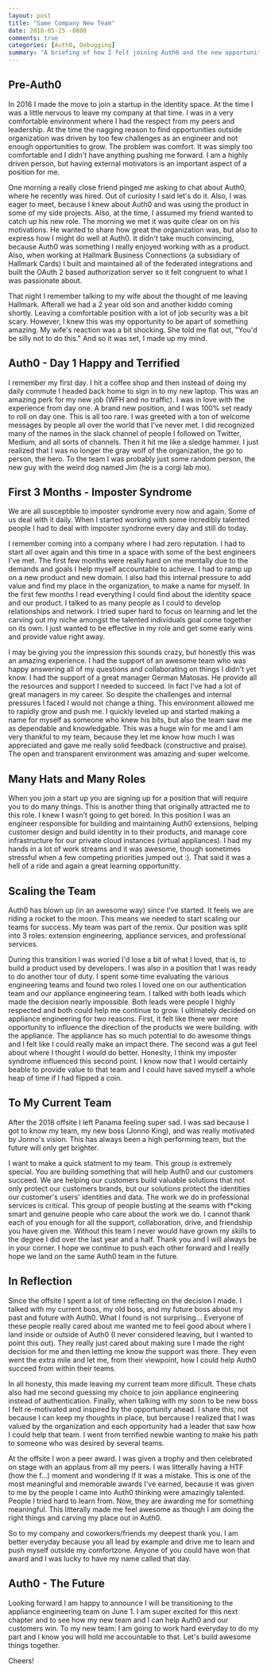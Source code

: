 ```yaml
---
layout: post
title: "Same Company New Team"
date: 2018-05-25 -0800
comments: true
categories: [Auth0, Debugging]
summary: "A briefing of how I felt joining Auth0 and the new opportunity ahead within Auth0." 
---
```


## Pre-Auth0

In 2016 I made the move to join a startup in the identity space.  At the time I was a little nervous to leave my company at that time.  I was in a very comfortable environment where I had the respect from my peers and leadership.  At the time the nagging reason to find opportunities outside organization was driven by too few challenges as an engineer and not enough opportunities to grow.  The problem was comfort.  It was simply too comfortable and I didn't have anything pushing me forward.  I am a highly driven person, but having external motivators is an important aspect of a position for me.

One morning a really close friend pinged me asking to chat about Auth0, where he recently was hired.  Out of curiosity I said let's do it.  Also, I was eager to meet, because I knew about Auth0 and was using the product in some of my side projects.  Also, at the time, I assumed my friend wanted to catch up his new role.  The morning we met it was quite clear on on his motivations.  He wanted to share how great the organization was, but also to express how I might do well at Auth0.  It didn't take much convincing, because Auth0 was something I really enjoyed working with as a product.  Also, when working at Hallmark Business Connections (a subsidiary of Hallmark Cards) I built and maintained all of the federated integrations and built the OAuth 2 based authorization server so it felt congruent to what I was passionate about.

That night I remember talking to my wife about the thought of me leaving Hallmark.  Afterall we had a 2 year old son and another kiddo coming shortly.  Leaving a comfortable position with a lot of job security was a bit scary.  However, I knew this was my opportunity to be apart of something amazing.  My wife's reaction was a bit shocking.  She told me flat out, "You'd be silly not to do this."  And so it was set, I made up my mind.

## Auth0 - Day 1  Happy and Terrified

I remember my first day.  I hit a coffee shop and then instead of doing my daily commute I headed back home to sign in to my new laptop.  This was an amazing perk for my new job (WFH and no traffic).  I was in love with the experience from day one.  A brand new position, and I was 100% set ready to roll on day one.  This is all too rare.  I was greeted with a ton of welcome messages by people all over the world that I've never met.  I did recognized many of the names in the slack channel of people I followed on Twitter, Medium, and all sorts of channels.  Then it hit me like a sledge hammer.  I just realized that I was no longer the gray wolf of the organization, the go to person, the hero.  To the team I was probably just some random person, the new guy with the weird dog named Jim (he is a corgi lab mix).

## First 3 Months - Imposter Syndrome

We are all susceptible to imposter syndrome every now and again.  Some of us deal with it daily.  When I started working with some incredibly talented people I had to deal with imposter syndrome every day and still do today.

I remember coming into a company where I had zero reputation.  I had to start all over again and this time in a space with some of the best engineers I've met.  The first few months were really hard on me mentally due to the demands and goals I help myself accountable to achieve.  I had to ramp up on a new product and new domain.  I also had this internal pressure to add value and find my place in the organization, to make a name for myself.  In the first few months I read everything I could find about the identity space and our product.  I talked to as many people as I could to develop relationships and network.  I tried super hard to focus on learning and let the carving out my niche amongst the talented individuals goal come together on its own.  I just wanted to be effective in my role and get some early wins and provide value right away.

I may be giving you the impression this sounds crazy, but honestly this was an amazing experience.  I had the support of an awesome team who was happy answering all of my questions and collaborating on things I didn't yet know.  I had the support of a great manager German Matosas.  He provide all the resources and support I needed to succeed.  In fact I've had a lot of great managers in my career.  So despite the challenges and internal pressures I faced I would not change a thing.  This environment allowed me to rapidly grow and push me.  I quickly leveled up and started making a name for myself as someone who knew his bits, but also the team saw me as dependable and knowledgable.  This was a huge win for me and I am very thankful to my team, because they let me know how much I was appreciated and gave me really solid feedback (constructive and praise).  The open and transparent environment was amazing and super welcome.

## Many Hats and Many Roles

When you join a start up you are signing up for a position that will require you to do many things.  This is another thing that originally attracted me to this role.  I knew I wasn't going to get bored.  In this position I was an engineer responsible for building and maintaining Auth0 extensions, helping customer design and build identity in to their products, and manage core infrastructure for our private cloud instances (virtual appliances).  I had my hands in a lot of work streams and it was awesome, though sometimes stressful when a few competing priorities jumped out :).  That said it was a hell of a ride and again a great learning opportunitty.

## Scaling the Team

Auth0 has blown up (in an awesome way) since I've started.  It feels we are riding a rocket to the moon.  This means we needed to start scaling our teams for success.  My team was part of the remix.  Our position was split into 3 roles: extension engineering, appliance services, and professional services.

During this transition I was woried I'd lose a bit of what I loved, that is, to build a product used by developers.  I was also in a position that I was ready to do another tour of duty.  I spent some time evaluating the various engineering teams and found two roles I loved one on our authentication team and our appliance engineering team.  I talked with both leads which made the decision nearly impossible.  Both leads were people I highly respected and both could help me continue to grow.  I ultimately decided on appliance engineering for two reasons.  First, it felt like there wer more opportunity to influence the direction of the products we were building. with the appliance.  The appliance has so much potential to do awesome things and I felt like I could really make an impact there.  The second was a gut feel about where I thought I would do better.  Honeslty, I think my imposter syndrome influenced this second point.  I know now that I would certainly beable to provide value to that team and I could have saved myself a whole heap of time if I had flipped a coin.

## To My Current Team

After the 2018 offsite I left Panama feeling super sad.  I was sad because I got to know my team, my new boss (Jonno King), and was really motivated by Jonno's vision. This has always been a high performing team, but the future will only get brighter.

I want to make a quick statment to my team.  This group is extremely special.  You are building something that will help Auth0 and our customers succeed.  We are helping our customers build valuable solutions that not only protect our customers brands, but our solutions protect the identities our customer's users' identities and data.  The work we do in professional services is critical.  This group of people busting at the seams with f*cking smart and genuine people who care about the work we do.  I cannot thank each of you enough for all the support, collaboration, drive, and friendship you have given me.  Without this team I never would have grown my skills to the degree I did over the last year and a half.  Thank you and I will always be in your corner. I hope we continue to push each other forward and I really hope we land on the same Auth0 team in the future.  

## In Reflection

Since the offsite I spent a lot of time reflecting on the decision I made.  I talked with my current boss, my old boss, and my future boss about my past and future with Auth0.  What I found is not surprising... Everyone of these people really cared about me wanted me to feel good about where I land inside or outside of Auth0 (I never considered leaving, but I wanted to point this out).  They really just cared about making sure I made the right decision for me and then letting me know the support was there.  They even went the extra mile and let me, from their viewpoint, how I could help Auth0 succeed from within their teams.

In all honesty, this made leaving my current team more dificult. These chats also had me second guessing my choice to join appliance engineering instead of authentication. Finally, when talking with my soon to be new boss I felt re-motivated and inspired by the opportunity ahead.  I share this, not because I can keep my thoughts in place, but bercause I realized that I was valued by the organization and each opportunity had a leader that saw how I could help that team.  I went from terrified newbie wanting to make his path to someone who was desired by several teams.

At the offsite I won a peer award.  I was given a trophy and then celebrated  on stage with an applaus from all my peers.  I was litterally having a HTF (how the f...) moment and wondering if it was a mistake.  This is one of the most meaningful and memorable awards I've earned, because it was given to me by the people I came into Auth0 thinking were amazingly talented.  People I tried hard to learn from.  Now, they are awarding me for something meaningful.  This litterally made me feel awesome as though I am doing the right things and carving my place out in Auth0.

So to my company and coworkers/friends my deepest thank you.  I am better everyday because you all lead by example and drive me to learn and push myself outside my comfortzone.  Anyone of you could have won that award and I was lucky to have my name called that day.

## Auth0 - The Future

Looking forward I am happy to announce I will be transitioning to the appliance engineering team on June 1.  I am super excited for this next chapter and to see how my new team and I can help Auth0 and our customers win.  To my new team: I am going to work hard everyday to do my part and I know you will hold me accountable to that.  Let's build awesome things together.

Cheers!
